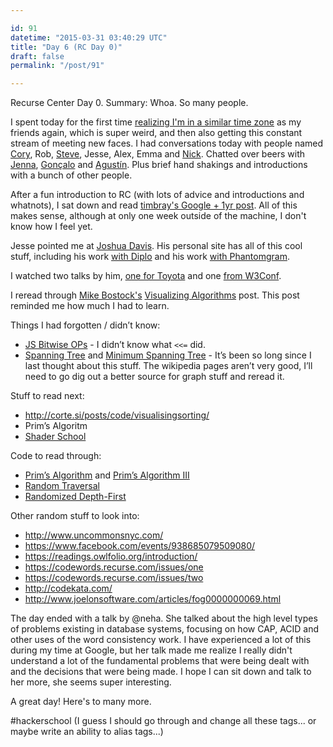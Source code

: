 ```yaml
---

id: 91
datetime: "2015-03-31 03:40:29 UTC"
title: "Day 6 (RC Day 0)"
draft: false
permalink: "/post/91"

---
```


Recurse Center Day 0. Summary: Whoa. So many people. 

I spent today for the first time [realizing I'm in a similar time zone](https://twitter.com/icco/status/582578688329404417) as my friends again, which is super weird, and then also getting this constant stream of meeting new faces. I had conversations today with people named [Cory](https://twitter.com/corydominguez), Rob, [Steve](https://twitter.com/ifosteve), Jesse, Alex, Emma and [Nick](https://twitter.com/nicholasbs). Chatted over beers with [Jenna](http://twitter.com/zeigenvector), [Gonçalo](https://twitter.com/gnclmorais) and [Agustín](https://twitter.com/agustinbenassi). Plus brief hand shakings and introductions with a bunch of other people.

After a fun introduction to RC \(with lots of advice and introductions and whatnots\), I sat down and read [timbray's Google \+ 1yr post](https://www.tbray.org/ongoing/When/201x/2015/03/29/Anniversaries). All of this makes sense, although at only one week outside of the machine, I don't know how I feel yet.

Jesse pointed me at [Joshua Davis](http://www.joshuadavis.com/). His personal site has all of this cool stuff, including his work [with Diplo](https://vimeo.com/93623889) and his work [with Phantomgram](https://vimeo.com/89801609).

I watched two talks by him, [one for Toyota](https://youtu.be/-iKkEpW0N5Q) and one [from W3Conf](https://youtu.be/LJS4fBjdPM4).

I reread through [Mike Bostock's](http://bost.ocks.org/mike/) [Visualizing Algorithms](http://bost.ocks.org/mike/algorithms/) post\. This post reminded me how much I had to learn.

Things I had forgotten / didn’t know:

* [JS Bitwise OPs](https://developer.mozilla.org/en-US/docs/Web/JavaScript/Reference/Operators/Bitwise_Operators) \- I didn’t know what `<<=` did\.
* [Spanning Tree](https://en.wikipedia.org/wiki/Spanning_tree) and [Minimum Spanning Tree](https://en.wikipedia.org/wiki/Minimum_spanning_tree) \- It’s been so long since I last thought about this stuff. The wikipedia pages aren’t very good, I’ll need to go dig out a better source for graph stuff and reread it.

Stuff to read next:

* http://corte.si/posts/code/visualisingsorting/
* Prim’s Algoritm
* [Shader School](https://github.com/stackgl/shader-school)

Code to read through:

* [Prim’s Algorithm](http://bl.ocks.org/mbostock/11159599) and [Prim’s Algorithm III](http://bl.ocks.org/mbostock/11377353)
* [Random Traversal](http://bl.ocks.org/mbostock/70a28267db0354261476)
* [Randomized Depth\-First](http://bl.ocks.org/mbostock/1ef3b1fb9eb35ca8ffff)

Other random stuff to look into:

* http://www.uncommonsnyc.com/
* https://www.facebook.com/events/938685079509080/
* https://readings.owlfolio.org/introduction/
* https://codewords.recurse.com/issues/one
* https://codewords.recurse.com/issues/two
* http://codekata.com/
* http://www.joelonsoftware.com/articles/fog0000000069.html

The day ended with a talk by @neha. She talked about the high level types of problems existing in database systems, focusing on how CAP, ACID and other uses of the word consistency work. I have experienced a lot of this during my time at Google, but her talk made me realize I really didn't understand a lot of the fundamental problems that were being dealt with and the decisions that were being made. I hope I can sit down and talk to her more, she seems super interesting.

A great day\! Here's to many more.

#hackerschool \(I guess I should go through and change all these tags... or maybe write an ability to alias tags...\)
